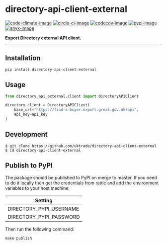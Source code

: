 # directory-api-client-external

[![code-climate-image]][code-climate]
[![circle-ci-image]][circle-ci]
[![codecov-image]][codecov]
[![pypi-image]][pypi]
[![snyk-image]][snyk]

**Export Directory external API client.**

---

## Installation

```shell
pip install directory-api-client-external
```

## Usage

```python
from directory_api_external.client import DirectoryAPIClient

directory_client = DirectoryAPIClient(
    base_url="https://find-a-buyer.export.great.gov.uk/api",
    api_key=api_key
)
```

## Development

    $ git clone https://github.com/uktrade/directory-api-client-external
    $ cd directory-api-client-external

## Publish to PyPI

The package should be published to PyPI on merge to master. If you need to do it locally then get the credentials from rattic and add the environment variables to your host machine:

| Setting                     |
| --------------------------- |
| DIRECTORY_PYPI_USERNAME     |
| DIRECTORY_PYPI_PASSWORD     |


Then run the following command:

    make publish


[code-climate-image]: https://codeclimate.com/github/uktrade/directory-api-client-external/badges/issue_count.svg
[code-climate]: https://codeclimate.com/github/uktrade/directory-api-client-external

[circle-ci-image]: https://circleci.com/gh/uktrade/directory-api-client-external/tree/master.svg?style=svg
[circle-ci]: https://circleci.com/gh/uktrade/directory-api-client-external/tree/master

[codecov-image]: https://codecov.io/gh/uktrade/directory-api-client-external/branch/master/graph/badge.svg
[codecov]: https://codecov.io/gh/uktrade/directory-api-client-external

[pypi-image]: https://badge.fury.io/py/directory-api-external.svg
[pypi]: https://badge.fury.io/py/directory-api-external

[snyk-image]: https://snyk.io/test/github/uktrade/directory-api-client-external/badge.svg
[snyk]: https://snyk.io/test/github/uktrade/directory-api-client-external
